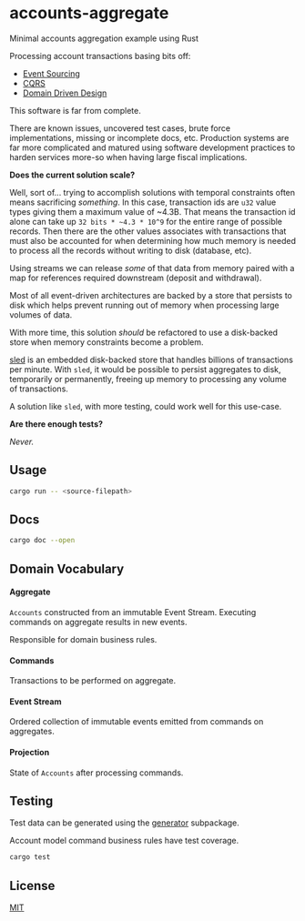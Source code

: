 # accounts-aggregate

Minimal accounts aggregation example using Rust

Processing account transactions basing bits off:

- [Event Sourcing](https://martinfowler.com/eaaDev/EventSourcing.html)
- [CQRS](https://martinfowler.com/bliki/CQRS.html)
- [Domain Driven Design](https://martinfowler.com/tags/domain%20driven%20design.html)

This software is far from complete.

There are known issues, uncovered test cases, brute force implementations, missing or incomplete docs, etc. Production systems are far more complicated and matured using software development practices to harden services more-so when having large fiscal implications.

**Does the current solution scale?**

Well, sort of... trying to accomplish solutions with temporal constraints often means sacrificing _something_. In this case, transaction ids are `u32` value types giving them a maximum value of ~4.3B. That means the transaction id alone can take up `32 bits * ~4.3 * 10^9` for the entire range of possible records. Then there are the other values associates with transactions that must also be accounted for when determining how much memory is needed to process all the records without writing to disk (database, etc).

Using streams we can release _some_ of that data from memory paired with a map for references required downstream (deposit and withdrawal).

Most of all event-driven architectures are backed by a store that persists to disk which helps prevent running out of memory when processing large volumes of data.

With more time, this solution _should_ be refactored to use a disk-backed store when memory constraints become a problem.

[sled](https://github.com/spacejam/sled) is an embedded disk-backed store that handles billions of transactions per minute. With `sled`, it would be possible to persist aggregates to disk, temporarily or permanently, freeing up memory to processing any volume of transactions.

A solution like `sled`, with more testing, could work well for this use-case.

**Are there enough tests?**

_Never._

## Usage 

```bash
cargo run -- <source-filepath>
```

## Docs

```bash
cargo doc --open
```

## Domain Vocabulary

#### Aggregate

`Accounts` constructed from an immutable Event Stream. Executing commands on aggregate results in new events.

Responsible for domain business rules.

#### Commands

Transactions to be performed on aggregate.

#### Event Stream

Ordered collection of immutable events emitted from commands on aggregates.  

#### Projection

State of `Accounts` after processing commands.

## Testing

Test data can be generated using the [generator](./generator) subpackage.

Account model command business rules have test coverage.

```bash
cargo test
```

## License

[MIT](LICENSE)
